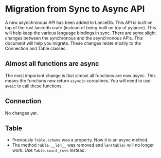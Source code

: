 # Migration from Sync to Async API

A new asynchronous API has been added to LanceDb.  This API is built
on top of the rust lancedb crate (instead of being built on top of
pylance).  This will help keep the various language bindings in sync.
There are some slight changes between the synchronous and the asynchronous
APIs.  This document will help you migrate.  These changes relate mostly
to the Connection and Table classes.

## Almost all functions are async

The most important change is that almost all functions are now async.
This means the functions now return `asyncio` coroutines.  You will
need to use `await` to call these functions.

## Connection

No changes yet.

## Table

* Previously `Table.schema` was a property.  Now it is an async method.
* The method `Table.__len__` was removed and `len(table)` will no longer
  work.  Use `Table.count_rows` instead.

